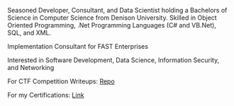 Seasoned Developer, Consultant, and Data Scientist holding a Bachelors of Science in Computer Science from Denison University. Skilled in Object Oriented Programming, .Net Programming Languages (C# and VB.Net), SQL, and XML.

Implementation Consultant for FAST Enterprises

Interested in Software Development, Data Science, Information Security, and Networking

For CTF Competition Writeups: [Repo](http://www.github.com/NotHotdogCTF)

For my Certifications: [Link](https://rinkerm.com/certifications.php)
